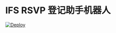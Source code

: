 # IFS RSVP 登记助手机器人

[![Deploy](https://www.herokucdn.com/deploy/button.svg)](https://heroku.com/deploy)
